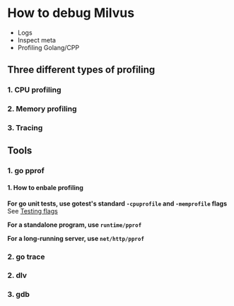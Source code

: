 # How to debug Milvus

- Logs
- Inspect meta
- Profiling Golang/CPP

## Three different types of profiling
### 1. CPU profiling
### 2. Memory profiling
### 3. Tracing

## Tools
### 1. go pprof

#### 1. How to enbale profiling

**For go unit tests, use gotest's standard `-cpuprofile` and `-memprofile` flags**
See [Testing flags](https://pkg.go.dev/cmd/go#hdr-Testing_flags)

**For a standalone program, use `runtime/pprof`**

**For a long-running server, use `net/http/pprof`**
### 2. go trace
### 2. dlv
### 3. gdb
